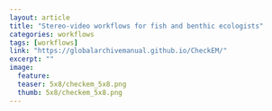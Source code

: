 ```yaml
---
layout: article
title: "Stereo-video workflows for fish and benthic ecologists"
categories: workflows
tags: [workflows]
link: "https://globalarchivemanual.github.io/CheckEM/"
excerpt: ""
image:
  feature: 
  teaser: 5x8/checkem_5x8.png
  thumb: 5x8/checkem_5x8.png
---
```

